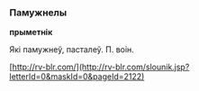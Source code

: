 ### Памужнелы
**прыметнік**

Які памужнеў, пасталеў. П. воін.

<a rel="author">[http://rv-blr.com/](http://rv-blr.com/slounik.jsp?letterId=0&maskId=0&pageId=2122)</a>
